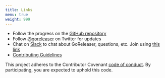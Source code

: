 ```yaml
---
title: Links
menu: true
weight: 999
---
```


* Follow the progress on the [GitHub repository](https://github.com/goreleaser/goreleaser)
* Follow [@goreleaser](https://twitter.com/goreleaser) on Twitter for updates
* Chat on [Slack](https://gophers.slack.com/messages/goreleaser/) to chat about GoReleaser,
  questions, etc. Join using [this link](https://invite.slack.golangbridge.org/)
* [Contributing Guidelines](https://github.com/goreleaser/goreleaser/blob/master/CONTRIBUTING.md)

This project adheres to the Contributor Covenant
[code of conduct](https://github.com/goreleaser/goreleaser/blob/master/CODE_OF_CONDUCT.md).
By participating, you are expected to uphold this code.
